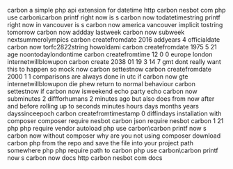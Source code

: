carbon a simple php api extension for datetime http carbon nesbot com php use carbon\carbon printf right now is s carbon now todatetimestring printf right now in vancouver is s carbon now america vancouver implicit tostring tomorrow carbon now addday lastweek carbon now subweek nextsummerolympics carbon createfromdate 2016 addyears 4 officialdate carbon now torfc2822string howoldami carbon createfromdate 1975 5 21 age noontodaylondontime carbon createfromtime 12 0 0 europe london internetwillblowupon carbon create 2038 01 19 3 14 7 gmt dont really want this to happen so mock now carbon settestnow carbon createfromdate 2000 1 1 comparisons are always done in utc if carbon now gte internetwillblowupon die phew return to normal behaviour carbon settestnow if carbon now isweekend echo party echo carbon now subminutes 2 diffforhumans 2 minutes ago but also does from now after and before rolling up to seconds minutes hours days months years dayssinceepoch carbon createfromtimestamp 0 diffindays installation with composer composer require nesbot carbon json require nesbot carbon 1 21 php php require vendor autoload php use carbon\carbon printf now s carbon now without composer why are you not using composer download carbon php from the repo and save the file into your project path somewhere php php require path to carbon php use carbon\carbon printf now s carbon now docs http carbon nesbot com docs